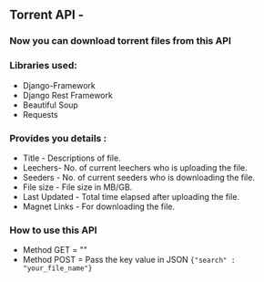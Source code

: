 ## Torrent API - 
### Now you can download torrent files from this API

### Libraries used:
* Django-Framework
* Django Rest Framework
* Beautiful Soup
* Requests

### Provides you details :
* Title - Descriptions of file. 
* Leechers- No. of current leechers who is uploading the file. 
* Seeders - No. of current seeders who is downloading the file.
* File size - File size in MB/GB.
* Last Updated - Total time elapsed after uploading the file. 
* Magnet Links -  For downloading the file.

### How to use this API
* Method GET = ""
* Method POST = Pass the key value in JSON
    `{"search" : "your_file_name"}`
    

